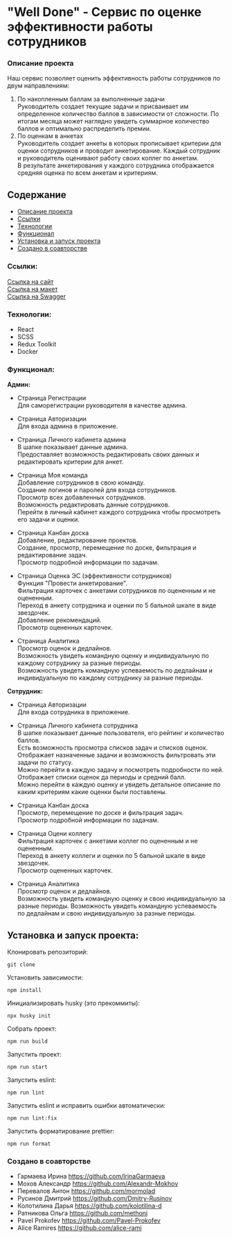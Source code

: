# "Well Done" - Сервис по оценке эффективности работы сотрудников  

### Описание проекта  

Наш сервис позволяет оценить эффективность работы сотрудников по двум направлениям:  
1. По накопленным баллам за выполненные задачи  
Руководитель создает текущие задачи и присваивает им определенное количество баллов в зависимости от сложности. По итогам месяца может наглядно увидеть суммарное количество баллов и оптимально распределить премии.  
2. По оценкам в анкетах  
Руководитель создает анкеты в которых прописывает критерии для оценки сотрудников и проводит анкетирование.  Каждый сотрудник и руководитель оценивают работу своих коллег по анкетам.  
В результате анкетирования у каждого сотрудника отображается средняя оценка по всем анкетам и критериям.  

## Содержание
- [Описание проекта](#описание-проекта)
- [Ссылки](#ссылки)
- [Технологии](#технологии)
- [Функционал](#функционал)
- [Установка и запуск проекта](#установка-и-запуск-проекта)
- [Создано в соавторстве](#создано-в-соавторстве)

### Ссылки:  

[Ссылка на сайт](http://app-welldone.ru)  
[Ссылка на макет](https://www.figma.com/file/K502j7fKlFOztB4u6YA2vg/Веб-сервис-для-Оценки-Сотрудников?type=design&node-id=1271-12354&mode=design&t=qCfL0rOl7ok5xA82-0)  
[Ссылка на Swagger](http://45.80.69.141:60606/swagger-ui/index.html#/)  

### Технологии:  

- React  
- SCSS  
- Redux Toolkit
- Docker

### Функционал:  

**Админ:**  

- Страница Регистрации  
Для саморегистрации руководителя в качестве админа. 

- Страница Авторизации  
Для входа админа в приложение.  

- Страница Личного кабинета админа  
В шапке показывает данные админа.  
Предоставляет возможность редактировать своих данных и редактировать критерии для анкет.  

- Страница Моя команда  
Добавление сотрудников в свою команду.  
Создание логинов и паролей для входа сотрудников.  
Просмотр всех добавленных сотрудников.  
Возможность редактировать данные сотрудников.  
Перейти в личный кабинет каждого сотрудника чтобы просмотреть его задачи и оценки.  

- Страница Канбан доска  
Добавление, редактирование проектов.  
Создание, просмотр, перемещение по доске, фильтрация и редактирование задач.  
Просмотр подробной информации по задачам.  

- Страница Оценка ЭС (эффективности сотрудников)  
Функция "Провести анкетирование".  
Фильтрация карточек с анкетами сотрудников по оцененным и не оцененным.  
Переход в анкету сотрудника и оценки по 5 бальной шкале в виде звездочек.  
Добавление рекомендаций.  
Просмотр оцененных карточек.  

- Страница Аналитика  
Просмотр оценок и дедлайнов.  
Возможность увидеть командную оценку и индивидуальную по каждому сотруднику за разные периоды.  
Возможность увидеть командную успеваемость по дедлайнам и индивидуальную по каждому сотруднику за разные периоды.  

**Сотрудник:**  

- Страница Авторизации  
Для входа сотрудника в приложение.  

- Страница Личного кабинета сотрудника  
В шапке показывает данные пользователя, его рейтинг и количество баллов.  
Есть возможность просмотра списков задач и списков оценок.  
Отображает назначенные задачи и возможность фильтровать эти задачи по статусу.  
Можно перейти в каждую задачу и посмотреть подробности по ней.  
Отображает списки оценок да периоды и средний балл.  
Можно перейти в каждую оценку и увидеть детальное описание по каким критериям какие оценки были поставлены.  

- Страница Канбан доска  
Просмотр, перемещение по доске и фильтрация задач.  
Просмотр подробной информации по задачам.  

- Страница Оцени коллегу  
Фильтрация карточек с анкетами коллег по оцененным и не оцененным.  
Переход в анкету коллеги и оценки по 5 бальной шкале в виде звездочек.  
Просмотр оцененных карточек.  

- Страница Аналитика  
Просмотр оценок и дедлайнов.  
Возможность увидеть командную оценку и свою индивидуальную за разные периоды.
Возможность увидеть командную успеваемость по дедлайнам и свою индивидуальную за разные периоды.  

## Установка и запуск проекта:  

Клонировать репозиторий:  

    git clone  

Установить зависимости:  

    npm install  

Инициализировать husky (это прекоммиты):  

    npx husky init  

Собрать проект:  

    npm run build  

Запустить проект:  

    npm run start  

Запустить eslint:  

    npm run lint  

Запустить eslint и исправить ошибки автоматически:  

    npm run lint:fix  

Запустить форматирование prettier:  

    npm run format  

### Создано в соавторстве  

- Гармаева Ирина https://github.com/IrinaGarmaeva  
- Мохов Александр https://github.com/Alexandr-Mokhov  
- Перевалов Антон https://github.com/mormolad  
- Русинов Дмитрий https://github.com/Dmitry-Rusinov  
- Колотилина Дарья https://github.com/kolotilina-d  
- Ратникова Ольга https://github.com/methoni  
- Pavel Prokofev https://github.com/Pavel-Prokofev  
- Alice Ramires https://github.com/alice-rami  
